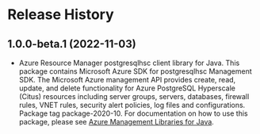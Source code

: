 # Release History

## 1.0.0-beta.1 (2022-11-03)

- Azure Resource Manager postgresqlhsc client library for Java. This package contains Microsoft Azure SDK for postgresqlhsc Management SDK. The Microsoft Azure management API provides create, read, update, and delete functionality for Azure PostgreSQL Hyperscale (Citus) resources including server groups, servers, databases, firewall rules, VNET rules, security alert policies, log files and configurations. Package tag package-2020-10. For documentation on how to use this package, please see [Azure Management Libraries for Java](https://aka.ms/azsdk/java/mgmt).
